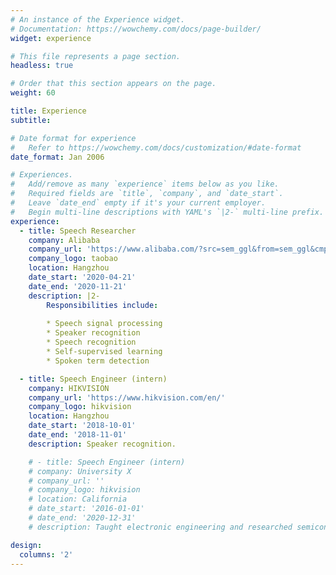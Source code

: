 ```yaml
---
# An instance of the Experience widget.
# Documentation: https://wowchemy.com/docs/page-builder/
widget: experience

# This file represents a page section.
headless: true

# Order that this section appears on the page.
weight: 60

title: Experience
subtitle:

# Date format for experience
#   Refer to https://wowchemy.com/docs/customization/#date-format
date_format: Jan 2006

# Experiences.
#   Add/remove as many `experience` items below as you like.
#   Required fields are `title`, `company`, and `date_start`.
#   Leave `date_end` empty if it's your current employer.
#   Begin multi-line descriptions with YAML's `|2-` multi-line prefix.
experience:
  - title: Speech Researcher
    company: Alibaba
    company_url: 'https://www.alibaba.com/?src=sem_ggl&from=sem_ggl&cmpgn=9922923046&adgrp=97780319742&fditm=&tgt=kwd-418492334064&locintrst=&locphyscl=1009317&mtchtyp=e&ntwrk=g&device=c&dvcmdl=&creative=432272608459&plcmnt=&plcmntcat=&p1=&p2=&aceid=&position=&localKeyword=alibaba%20en&field=UG&gclid=Cj0KCQjwnvOaBhDTARIsAJf8eVPSjTXPoXJflTNIt4m9haZ-TqVaj4zooZgSRim5KIK4X7eY2Dm72gkaAmGiEALw_wcB'
    company_logo: taobao
    location: Hangzhou
    date_start: '2020-04-21'
    date_end: '2020-11-21'
    description: |2-
        Responsibilities include:
        
        * Speech signal processing
        * Speaker recognition
        * Speech recognition
        * Self-supervised learning
        * Spoken term detection

  - title: Speech Engineer (intern)
    company: HIKVISION
    company_url: 'https://www.hikvision.com/en/'
    company_logo: hikvision
    location: Hangzhou
    date_start: '2018-10-01'
    date_end: '2018-11-01'
    description: Speaker recognition.

    # - title: Speech Engineer (intern)
    # company: University X
    # company_url: ''
    # company_logo: hikvision
    # location: California
    # date_start: '2016-01-01'
    # date_end: '2020-12-31'
    # description: Taught electronic engineering and researched semiconductor physics.

design:
  columns: '2'
---
```

